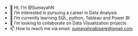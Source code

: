 - 👋 Hi, I’m @SumayahN
- 👀 I’m interested in pursuing a career in Data Analysis
- 🌱 I’m currently learning SQL, python, Tableau and Power BI
- 💞️ I’m looking to collaborate on Data Visualization projects
- 📫 How to reach me via email: sumayahnabisere@gmail.com

<!---
SumayahN/SumayahN is a ✨ special ✨ repository because its `README.md` (this file) appears on your GitHub profile.
You can click the Preview link to take a look at your changes.
--->
